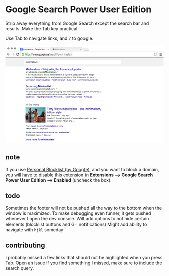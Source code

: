 # Google Search Power User Edition #

Strip away everything from Google Search except the search bar and results. Make the Tab key practical.

Use Tab to navigate links, and `/` to google.

![Screenshot](img/screenshot.png)

## note ##

If you use [Personal Blocklist (by Google)](https://chrome.google.com/webstore/detail/nolijncfnkgaikbjbdaogikpmpbdcdef), and you want to block a domain, you will have to disable this extension in __Extensions --> Google Search Power User Edition --> Enabled__ (uncheck the box).

## todo ##

Sometimes the footer will not be pushed all the way to the bottom when the window is maximized. To make debugging even funner, it gets pushed whenever I open the dev console.
Will add options to not hide certain elements (blocklist buttons and G+ notifications)
Might add ability to navigate with `hjkl` someday

## contributing ##

I probably missed a few links that should not be highlighted when you press Tab. Open an issue if you find something I missed, make sure to include the search query.
